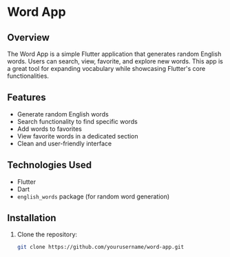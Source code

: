 # Word App

## Overview
The Word App is a simple Flutter application that generates random English words. Users can search, view, favorite, and explore new words. This app is a great tool for expanding vocabulary while showcasing Flutter's core functionalities.

## Features
- Generate random English words
- Search functionality to find specific words
- Add words to favorites
- View favorite words in a dedicated section
- Clean and user-friendly interface

## Technologies Used
- Flutter
- Dart
- `english_words` package (for random word generation)

## Installation
1. Clone the repository:
   ```bash
   git clone https://github.com/yourusername/word-app.git
